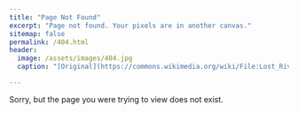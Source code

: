 ```yaml
---
title: "Page Not Found"
excerpt: "Page not found. Your pixels are in another canvas."
sitemap: false
permalink: /404.html
header:
  image: /assets/images/404.jpg
  caption: "[Original](https://commons.wikimedia.org/wiki/File:Lost_River_Caverns_(Lost_Cave)_Hellertown,_Pa.,_ear_of_corn_(72674).jpg#file): *Lost River Caverns (Lost Cave) Hellertown, Pa., ear of corn*, Public domain, via Wikimedia Commons"

---
```


Sorry, but the page you were trying to view does not exist.

